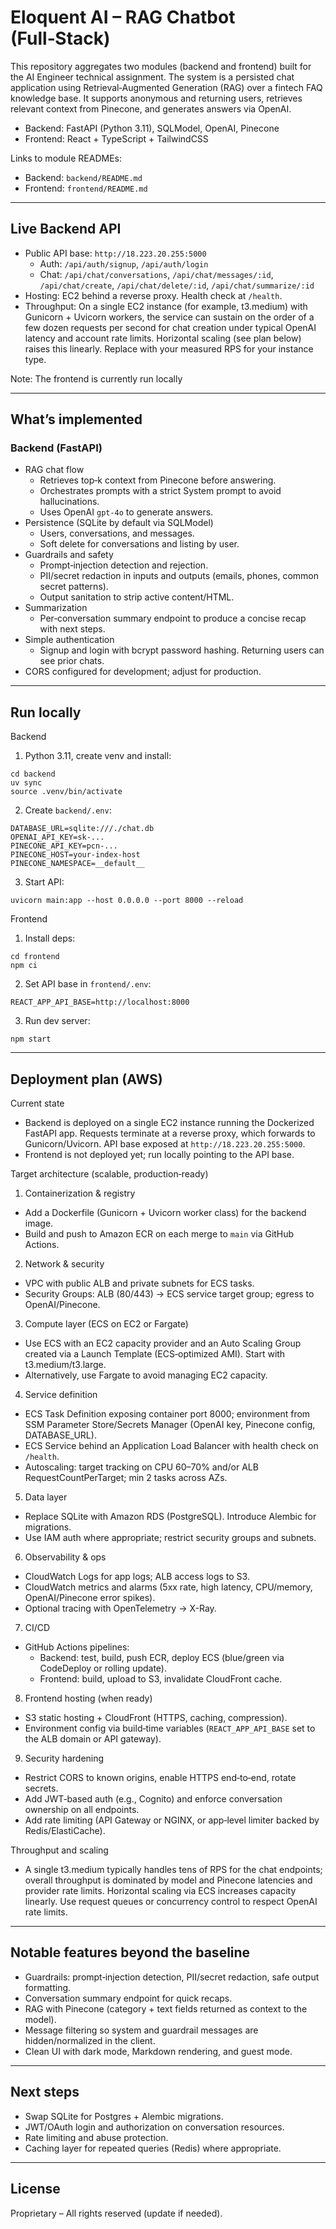 # Eloquent AI – RAG Chatbot (Full‑Stack)

This repository aggregates two modules (backend and frontend) built for the AI Engineer technical assignment. The system is a persisted chat application using Retrieval‑Augmented Generation (RAG) over a fintech FAQ knowledge base. It supports anonymous and returning users, retrieves relevant context from Pinecone, and generates answers via OpenAI.

- Backend: FastAPI (Python 3.11), SQLModel, OpenAI, Pinecone
- Frontend: React + TypeScript + TailwindCSS

Links to module READMEs:
- Backend: `backend/README.md`
- Frontend: `frontend/README.md`

---

## Live Backend API

- Public API base: `http://18.223.20.255:5000`
  - Auth: `/api/auth/signup`, `/api/auth/login`
  - Chat: `/api/chat/conversations`, `/api/chat/messages/:id`, `/api/chat/create`, `/api/chat/delete/:id`, `/api/chat/summarize/:id`
- Hosting: EC2 behind a reverse proxy. Health check at `/health`.
- Throughput: On a single EC2 instance (for example, t3.medium) with Gunicorn + Uvicorn workers, the service can sustain on the order of a few dozen requests per second for chat creation under typical OpenAI latency and account rate limits. Horizontal scaling (see plan below) raises this linearly. Replace with your measured RPS for your instance type.

Note: The frontend is currently run locally

---

## What’s implemented

### Backend (FastAPI)
- RAG chat flow
  - Retrieves top‑k context from Pinecone before answering.
  - Orchestrates prompts with a strict System prompt to avoid hallucinations.
  - Uses OpenAI `gpt-4o` to generate answers.
- Persistence (SQLite by default via SQLModel)
  - Users, conversations, and messages.
  - Soft delete for conversations and listing by user.
- Guardrails and safety
  - Prompt‑injection detection and rejection.
  - PII/secret redaction in inputs and outputs (emails, phones, common secret patterns).
  - Output sanitation to strip active content/HTML.
- Summarization
  - Per‑conversation summary endpoint to produce a concise recap with next steps.
- Simple authentication
  - Signup and login with bcrypt password hashing. Returning users can see prior chats.
- CORS configured for development; adjust for production.

---

## Run locally

Backend
1) Python 3.11, create venv and install:
```
cd backend
uv sync
source .venv/bin/activate
```
2) Create `backend/.env`:
```
DATABASE_URL=sqlite:///./chat.db
OPENAI_API_KEY=sk-...
PINECONE_API_KEY=pcn-...
PINECONE_HOST=your-index-host
PINECONE_NAMESPACE=__default__
```
3) Start API:
```
uvicorn main:app --host 0.0.0.0 --port 8000 --reload
```

Frontend
1) Install deps:
```
cd frontend
npm ci
```
2) Set API base in `frontend/.env`:
```
REACT_APP_API_BASE=http://localhost:8000
```
3) Run dev server:
```
npm start
```

---

## Deployment plan (AWS)

Current state
- Backend is deployed on a single EC2 instance running the Dockerized FastAPI app. Requests terminate at a reverse proxy, which forwards to Gunicorn/Uvicorn. API base exposed at `http://18.223.20.255:5000`.
- Frontend is not deployed yet; run locally pointing to the API base.

Target architecture (scalable, production‑ready)
1) Containerization & registry
- Add a Dockerfile (Gunicorn + Uvicorn worker class) for the backend image.
- Build and push to Amazon ECR on each merge to `main` via GitHub Actions.

2) Network & security
- VPC with public ALB and private subnets for ECS tasks.
- Security Groups: ALB (80/443) → ECS service target group; egress to OpenAI/Pinecone.

3) Compute layer (ECS on EC2 or Fargate)
- Use ECS with an EC2 capacity provider and an Auto Scaling Group created via a Launch Template (ECS‑optimized AMI). Start with t3.medium/t3.large.
- Alternatively, use Fargate to avoid managing EC2 capacity.

4) Service definition
- ECS Task Definition exposing container port 8000; environment from SSM Parameter Store/Secrets Manager (OpenAI key, Pinecone config, DATABASE_URL).
- ECS Service behind an Application Load Balancer with health check on `/health`.
- Autoscaling: target tracking on CPU 60–70% and/or ALB RequestCountPerTarget; min 2 tasks across AZs.

5) Data layer
- Replace SQLite with Amazon RDS (PostgreSQL). Introduce Alembic for migrations.
- Use IAM auth where appropriate; restrict security groups and subnets.

6) Observability & ops
- CloudWatch Logs for app logs; ALB access logs to S3.
- CloudWatch metrics and alarms (5xx rate, high latency, CPU/memory, OpenAI/Pinecone error spikes).
- Optional tracing with OpenTelemetry → X-Ray.

7) CI/CD
- GitHub Actions pipelines:
  - Backend: test, build, push ECR, deploy ECS (blue/green via CodeDeploy or rolling update).
  - Frontend: build, upload to S3, invalidate CloudFront cache.

8) Frontend hosting (when ready)
- S3 static hosting + CloudFront (HTTPS, caching, compression).
- Environment config via build‑time variables (`REACT_APP_API_BASE` set to the ALB domain or API gateway).

9) Security hardening
- Restrict CORS to known origins, enable HTTPS end‑to‑end, rotate secrets.
- Add JWT‑based auth (e.g., Cognito) and enforce conversation ownership on all endpoints.
- Add rate limiting (API Gateway or NGINX, or app‑level limiter backed by Redis/ElastiCache).

Throughput and scaling
- A single t3.medium typically handles tens of RPS for the chat endpoints; overall throughput is dominated by model and Pinecone latencies and provider rate limits. Horizontal scaling via ECS increases capacity linearly. Use request queues or concurrency control to respect OpenAI rate limits.

---

## Notable features beyond the baseline
- Guardrails: prompt‑injection detection, PII/secret redaction, safe output formatting.
- Conversation summary endpoint for quick recaps.
- RAG with Pinecone (category + text fields returned as context to the model).
- Message filtering so system and guardrail messages are hidden/normalized in the client.
- Clean UI with dark mode, Markdown rendering, and guest mode.

---

## Next steps
- Swap SQLite for Postgres + Alembic migrations.
- JWT/OAuth login and authorization on conversation resources.
- Rate limiting and abuse protection.
- Caching layer for repeated queries (Redis) where appropriate.

---

## License
Proprietary – All rights reserved (update if needed).
